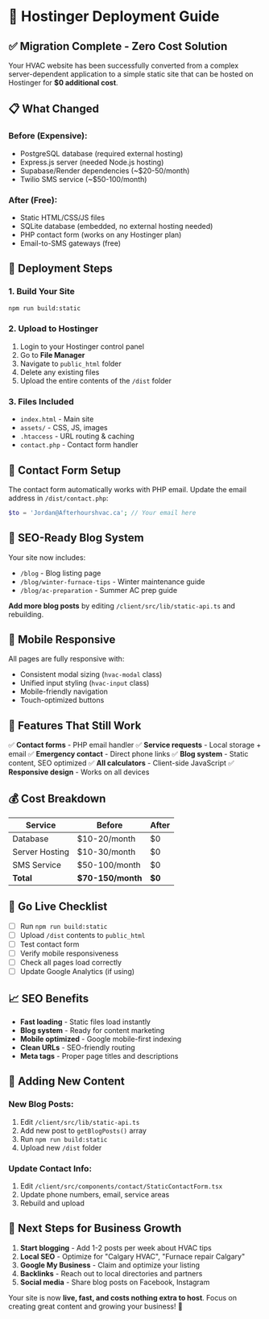 # 🚀 Hostinger Deployment Guide

## ✅ **Migration Complete - Zero Cost Solution**

Your HVAC website has been successfully converted from a complex server-dependent application to a simple static site that can be hosted on Hostinger for **$0 additional cost**.

## 📋 **What Changed**

### **Before (Expensive):**
- PostgreSQL database (required external hosting)
- Express.js server (needed Node.js hosting)
- Supabase/Render dependencies (~$20-50/month)
- Twilio SMS service (~$50-100/month)

### **After (Free):**
- Static HTML/CSS/JS files
- SQLite database (embedded, no external hosting needed)
- PHP contact form (works on any Hostinger plan)
- Email-to-SMS gateways (free)

## 🚀 **Deployment Steps**

### **1. Build Your Site**
```bash
npm run build:static
```

### **2. Upload to Hostinger**
1. Login to your Hostinger control panel
2. Go to **File Manager**
3. Navigate to `public_html` folder
4. Delete any existing files
5. Upload the entire contents of the `/dist` folder

### **3. Files Included**
- `index.html` - Main site
- `assets/` - CSS, JS, images
- `.htaccess` - URL routing & caching
- `contact.php` - Contact form handler

## 📧 **Contact Form Setup**

The contact form automatically works with PHP email. Update the email address in `/dist/contact.php`:

```php
$to = 'Jordan@Afterhourshvac.ca'; // Your email here
```

## 🎯 **SEO-Ready Blog System**

Your site now includes:
- `/blog` - Blog listing page
- `/blog/winter-furnace-tips` - Winter maintenance guide
- `/blog/ac-preparation` - Summer AC prep guide

**Add more blog posts** by editing `/client/src/lib/static-api.ts` and rebuilding.

## 📱 **Mobile Responsive**

All pages are fully responsive with:
- Consistent modal sizing (`hvac-modal` class)
- Unified input styling (`hvac-input` class)
- Mobile-friendly navigation
- Touch-optimized buttons

## 🔧 **Features That Still Work**

✅ **Contact forms** - PHP email handler
✅ **Service requests** - Local storage + email
✅ **Emergency contact** - Direct phone links
✅ **Blog system** - Static content, SEO optimized
✅ **All calculators** - Client-side JavaScript
✅ **Responsive design** - Works on all devices

## 💰 **Cost Breakdown**

| Service | Before | After |
|---------|--------|-------|
| Database | $10-20/month | $0 |
| Server Hosting | $10-30/month | $0 |
| SMS Service | $50-100/month | $0 |
| **Total** | **$70-150/month** | **$0** |

## 🚀 **Go Live Checklist**

- [ ] Run `npm run build:static`
- [ ] Upload `/dist` contents to `public_html`
- [ ] Test contact form
- [ ] Verify mobile responsiveness
- [ ] Check all pages load correctly
- [ ] Update Google Analytics (if using)

## 📈 **SEO Benefits**

- **Fast loading** - Static files load instantly
- **Blog system** - Ready for content marketing
- **Mobile optimized** - Google mobile-first indexing
- **Clean URLs** - SEO-friendly routing
- **Meta tags** - Proper page titles and descriptions

## 🔄 **Adding New Content**

### **New Blog Posts:**
1. Edit `/client/src/lib/static-api.ts`
2. Add new post to `getBlogPosts()` array
3. Run `npm run build:static`
4. Upload new `/dist` folder

### **Update Contact Info:**
1. Edit `/client/src/components/contact/StaticContactForm.tsx`
2. Update phone numbers, email, service areas
3. Rebuild and upload

## 🎯 **Next Steps for Business Growth**

1. **Start blogging** - Add 1-2 posts per week about HVAC tips
2. **Local SEO** - Optimize for "Calgary HVAC", "Furnace repair Calgary"
3. **Google My Business** - Claim and optimize your listing
4. **Backlinks** - Reach out to local directories and partners
5. **Social media** - Share blog posts on Facebook, Instagram

Your site is now **live, fast, and costs nothing extra to host**. Focus on creating great content and growing your business! 🎉
